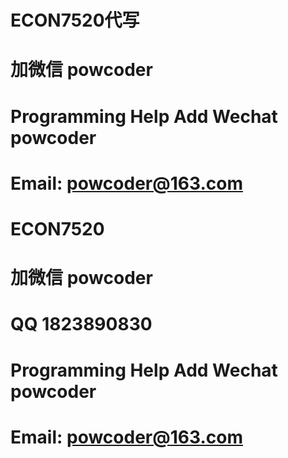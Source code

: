 # ECON7520代写
# 加微信 powcoder

# Programming Help Add Wechat powcoder

# Email: powcoder@163.com

# ECON7520
# 加微信 powcoder

# QQ 1823890830

# Programming Help Add Wechat powcoder

# Email: powcoder@163.com

